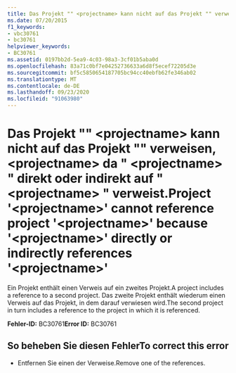 ```yaml
---
title: Das Projekt "" <projectname> kann nicht auf das Projekt "" verweisen, <projectname> da " <projectname> " direkt oder indirekt auf " <projectname> " verweist.
ms.date: 07/20/2015
f1_keywords:
- vbc30761
- bc30761
helpviewer_keywords:
- BC30761
ms.assetid: 0197bb2d-5ea9-4c03-98a3-3cf01b5aba0d
ms.openlocfilehash: 83a71c0bf7e04252736633a6d8f5ecef72205d3e
ms.sourcegitcommit: bf5c5850654187705bc94cc40ebfb62fe346ab02
ms.translationtype: MT
ms.contentlocale: de-DE
ms.lasthandoff: 09/23/2020
ms.locfileid: "91063980"
---
```

# <a name="project-projectname-cannot-reference-project-projectname-because-projectname-directly-or-indirectly-references-projectname"></a><span data-ttu-id="3382b-102">Das Projekt "" \<projectname> kann nicht auf das Projekt "" verweisen, \<projectname> da " \<projectname> " direkt oder indirekt auf " \<projectname> " verweist.</span><span class="sxs-lookup"><span data-stu-id="3382b-102">Project '\<projectname>' cannot reference project '\<projectname>' because '\<projectname>' directly or indirectly references '\<projectname>'</span></span>

<span data-ttu-id="3382b-103">Ein Projekt enthält einen Verweis auf ein zweites Projekt.</span><span class="sxs-lookup"><span data-stu-id="3382b-103">A project includes a reference to a second project.</span></span> <span data-ttu-id="3382b-104">Das zweite Projekt enthält wiederum einen Verweis auf das Projekt, in dem darauf verwiesen wird.</span><span class="sxs-lookup"><span data-stu-id="3382b-104">The second project in turn includes a reference to the project in which it is referenced.</span></span>  
  
 <span data-ttu-id="3382b-105">**Fehler-ID:** BC30761</span><span class="sxs-lookup"><span data-stu-id="3382b-105">**Error ID:** BC30761</span></span>  
  
## <a name="to-correct-this-error"></a><span data-ttu-id="3382b-106">So beheben Sie diesen Fehler</span><span class="sxs-lookup"><span data-stu-id="3382b-106">To correct this error</span></span>  
  
- <span data-ttu-id="3382b-107">Entfernen Sie einen der Verweise.</span><span class="sxs-lookup"><span data-stu-id="3382b-107">Remove one of the references.</span></span>
